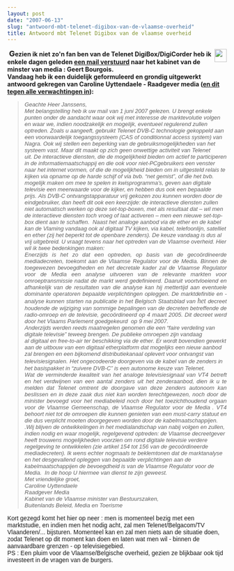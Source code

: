 ```yaml
---
layout: post
date: "2007-06-13"
slug: "antwoord-mbt-telenet-digibox-van-de-vlaamse-overheid"
title: Antwoord mbt Telenet Digibox van de vlaamse overheid
---
```


<img style="float: right" src="/blog/content/binary/digicorder.jpg" border="0" alt="" width="28" height="30" />&nbsp;<strong><font size="4">G</font>ezien ik niet zo&#39;n fan ben van de Telenet DigiBox/DigiCorder heb ik enkele dagen geleden </strong><a href="http://www.corebvba.be/blog/Alternatief+Voor+Digiboxdigicorder++Telenet+Digitale+Televisie.aspx"><strong>een mail verstuurd</strong></a><strong> naar het kabinet van de minster van media : Geert Bourgois.<br />
Vandaag heb ik een duidelijk geformuleerd en grondig uitgewerkt antwoord gekregen van Caroline Uyttendaele - Raadgever media (</strong><a href="http://gathering.tweakers.net/forum/list_messages/1223215/last"><strong>en dit tegen alle verwachtingen in</strong></a><strong>):</strong> 
<blockquote dir="ltr" style="margin-right: 0px">
	<div dir="ltr" align="left">
	<font face="Arial" size="2"><span class="726455409-13062007"><em>Geachte Heer Janssens,</em></span></font> 
	</div>
	<div dir="ltr" align="left">
	<font face="Arial" size="2"><span class="726455409-13062007"></span></font>
	</div>
	<div dir="ltr" align="left">
	<font face="Arial"><span class="726455409-13062007"><span style="font-family: Arial"><font size="2"><em><span class="726455409-13062007">Met belangstelling heb ik uw&nbsp;mail van</span>&nbsp;1 juni 2007<span class="726455409-13062007"> gelezen</span>. U brengt enkele punten onder de aandacht waar ook wij met&nbsp;<span class="726455409-13062007">interesse</span> de marktevolutie volgen en waar we, indien noodzakelijk<span class="726455409-13062007"> en mogelijk</span>, eventueel regulerend zullen optreden.</em></font></span><span style="font-family: Arial"><font size="2"><em>&nbsp;</em></font></span><span style="font-family: Arial"><font size="2"><em>Zoals u aangeeft, gebruikt Telenet DVB-C technologie gekoppeld aan een voorwaardelijk toegangssysteem (CAS of conditionnal access system) van Nagra. Ook wij stellen een beperking van de gebruiksmogelijkheden van het systeem vast. Maar dit maakt op zich geen onwettige activiteit van Telenet uit.</em></font></span><span style="font-family: Arial"><font size="2"><em>&nbsp;</em></font></span><span style="font-family: Arial"><font size="2"><em>De interactieve diensten, die de mogelijkheid bieden om actief te participeren in de informatiemaatschappij en die ook voor niet<span class="726455409-13062007">-</span>PCgebruikers een venster naar het internet vormen, of die de mogelijkheid bieden om in uitgesteld relais te kijken via opname op de harde schijf of via bvb. &ldquo;net gemist&rdquo;, of die het bvb. mogelijk ma<span class="726455409-13062007">ken </span>om mee te spelen in kwisprogramma&rsquo;s, geven aan digitale televisie een meerwaarde voor de kijker, en hebben dus ook een bepaalde prijs.</em></font></span><span style="font-family: Arial"><font size="2"><em>&nbsp;</em></font></span><font size="2"><em><span style="font-family: Arial">Als DVB-C ontvangstapparatuur vrij gekozen zou kunnen worden door de eindgebruiker, dan heeft dit ook een keerzijde: de interactieve diensten zullen niet automatisch werken op deze set-<span class="726455409-13062007">t</span>op-boxen, met als resultaat dat &ndash; wil men de interactieve diensten toch vroeg of laat activeren &ndash; men een nieuwe set-<span class="726455409-13062007">t</span>op-box dient aan te schaffen</span><span style="font-family: Arial">.</span></em></font><font size="2"><em><span style="font-family: Arial">&nbsp;</span><span style="font-family: Arial">&nbsp;</span></em></font><font size="2"><em><span style="font-family: Arial">Naast het analoge aanbod via de ether en de kabel kan de Vlaming vandaag ook al digitaal TV&nbsp;<span class="726455409-13062007">k</span>ijken, via kabel, telefoonlijn, satelliet en ether (zij het beperkt tot de openbare zenders).<span class="726455409-13062007"> </span></span><span style="font-family: Arial">De keuze vandaag is dus al vrij uitgebreid.</span></em></font><span style="font-family: Arial"><font size="2"><em>&nbsp;</em></font></span><span style="font-family: Arial"><font size="2"><em>U vraagt tevens naar het optreden van de Vlaamse overheid<span class="726455409-13062007">.</span> Hier wil ik twee bedenkingen maken:</em></font></span><span style="font-family: Arial"><font size="2"><em>&nbsp;</em></font></span> 
	<p style="margin: 0cm 0cm 0pt; text-align: justify" class="MsoNormal">
	<span style="font-family: Arial"><font size="2"><em>Enerzijds is het zo dat een optreden, op basis van de geco&ouml;rdineerde mediadecreten, toekomt aan de Vlaamse Regulator voor de Media. Binnen de toegewezen bevoegdheden en het decretale kader zal de Vlaamse Regulator voor de Media een analyse uitvoeren van de relevante markten&nbsp;<span class="726455409-13062007">voor omroeptransmissie </span>nadat de markt werd gedefinieerd. Daaruit voortvloeiend en afhankelijk van de resultaten van die analyse kan hij mettertijd<span class="726455409-13062007">&nbsp;aan eventuele dominante operatoren</span>&nbsp;bepaalde verplichtingen opleggen.&nbsp;<span class="726455409-13062007">De marktdefinitie en -analyse kunnen starten na publicatie in het Belgisch Staatsblad van <font face="Times New Roman"><font size="3">het <span style="font-size: 12pt; font-family: 'Times New Roman'"><font face="Arial" size="2">decreet houdende de wijziging van sommige bepalingen van de decreten betreffende de radio-omroep en de televisie, geco&ouml;rdineerd op 4 maart 2005. Dit decreet werd door het Vlaams Parlement goedgekeurd<span>&nbsp; </span>op 9 mei 2007.</font></span></font></font></span></em></font></span> 
	</p>
	<p style="margin: 0cm 0cm 0pt; text-align: justify" class="MsoNormal">
	<span style="font-family: Arial"></span>
	</p>
	<span style="font-family: Arial"></span><font size="2"><em><span style="font-family: Arial">Anderzijds&nbsp;<span class="726455409-13062007">werden reeds</span>&nbsp;maatregelen&nbsp;<span class="726455409-13062007">genomen </span>die een &ldquo;faire verdeling van digitale televisie&rdquo; teweeg brengen.<span class="726455409-13062007"> </span><span style="font-family: Arial">De publieke omroepen zijn vandaag al&nbsp;<span class="726455409-13062007">digitaal en </span>free-to-air ter beschikking via de <span style="font-family: Arial">ether.&nbsp;<font size="3"><span class="726455409-13062007"><font size="2">Er wordt bovendien</font></span><span style="font-size: 12pt; font-family: Arial"><font size="2"> gewerkt aan de uitbouw van een digitaal etherplatform dat mogelijks een nieuw aanbod zal brengen en een bijkomend distributiekanaal oplevert voor ontvangst van televisiesignalen</font><span class="726455409-13062007"><font size="2">.</font> </span></span></font></span></span></span><span style="font-family: Arial">Het ongecodeerde doorgeven via de kabel van&nbsp;<span class="726455409-13062007">de </span>zenders&nbsp;<span class="726455409-13062007">in het</span> basispakket in &ldquo;zuivere DVB-C&rdquo; is een autonome keuze van Telenet.</span></em></font><span style="font-family: Arial"><font size="2"><em>&nbsp;</em></font></span> 
	<p style="margin: 0cm 0cm 0pt; text-align: justify" class="MsoNormal">
	<span style="font-family: Arial"><font size="2"><em>Wat de verminderde kwaliteit van het analoge televisiesignaal van VT4 betreft en het verdwijnen van een aantal zenders uit het zenderaanbod, dien ik u te melden dat Telenet omtrent de doorgave van deze zenders autonoom kan beslissen en in deze zaak dus niet kan worden terechtgewezen, noch door de minister bevoegd voor het mediabeleid noch door het toezichthoudend orgaan voor de Vlaamse Gemeenschap, de Vlaamse Regulator voor de Media</em></font></span><font size="2"><em><span class="MsoCommentReference"><span style="font-size: 8pt"><span><font face="Times New Roman">&nbsp;</font></span></span></span><span style="font-family: Arial">.<span class="726455409-13062007"> VT4 behoort niet tot de omroepen die kunnen genieten van een must-carry statuut en die dus verplicht moeten doorgegeven worden door de&nbsp;kabelmaatschappijen.&nbsp;&nbsp;</span></span></em></font> 
	</p>
	<span style="font-family: Arial"><font size="2"><em>.</em></font></span><span style="font-family: Arial"><font size="2"></font></span><span style="font-family: Arial"><font size="2"><em>Wij blijven de ontwikkelingen in het medialandschap van nabij volgen en zullen, indien nodig en waar mogelijk, regelgevend optreden: de Vlaamse decreetgever heeft trouwens mogelijkheden voorzien om rond digitale televisie verdere regelgeving te ontwikkelen (<span class="726455409-13062007">zie </span>artikel 154 tot 156 van de geco&ouml;rdineerde mediadecreten).</em></font></span><span style="font-family: Arial"><font size="2"></font></span><span style="font-family: Arial"><font size="2"><em>&nbsp;</em></font></span><span style="font-family: Arial"><font size="2"><em>Ik wens echter nogmaals te beklemtonen dat de marktanalyse en het desgevallend opleggen van bepaalde verplichtingen aan de kabelmaatschappijen de bevoegdheid is van de Vlaamse Regulator voor de Media.</em></font></span><span style="font-family: Arial"><font size="2"><em>&nbsp;</em></font></span><span style="font-family: Arial"><font size="2"><em>&nbsp;</em></font></span><span style="font-family: Arial"><font size="2"><em>In de hoop U hiermee van dienst te zijn geweest.</em></font></span><span style="font-family: Arial"><font size="2"><em>&nbsp;</em></font></span></span></font> 
	</div>
	<div>
	<div align="left">
	<font face="Arial" size="2"><em>Met vriendelijke groet,</em></font> 
	</div>
	<div align="left">
	<font face="Arial" size="2"></font>
	</div>
	<div align="left">
	<font face="Arial" size="2"><em>Caroline Uyttendaele</em></font> 
	</div>
	<div align="left">
	<font face="Arial" size="2"><em>Raadgever Media</em></font> 
	</div>
	<div align="left">
	<font face="Arial" size="2"></font>
	</div>
	<div align="left">
	<font face="Arial" size="2"><em>Kabinet van de Vlaamse minister van Bestuurszaken,</em></font> 
	</div>
	<div align="left">
	<font face="Arial" size="2"><em>Buitenlands Beleid, Media en Toerisme</em></font> 
	</div>
	<div align="left">
	<font face="Arial"></font>
	</div>
	</div>
</blockquote>
<div dir="ltr" align="left">
<font face="Arial">Kort gezegd komt het hier op neer : men is momenteel bezig met een marktstudie, en indien men het nodig acht, zal men Telenet/Belgacom/TV Vlaanderen/... bijsturen. Momenteel kan en zal men niets aan de situatie doen, zodat Telenet op dit moment kan doen en laten wat men wil - binnen de aanvaardbare grenzen - op televisiegebied.</font> 
</div>
<div dir="ltr" align="left">
<font face="Arial"></font>
</div>
<div dir="ltr" align="left">
<font face="Arial">PS : Een pluim voor de Vlaamse/Belgische overheid, gezien ze blijkbaar ook tijd investeert in de vragen van de burgers.</font> 
</div>

